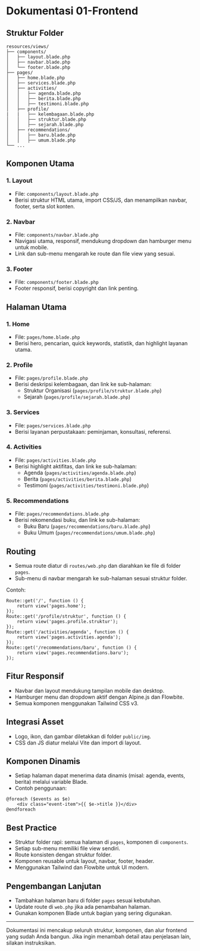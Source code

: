 # Dokumentasi 01-Frontend

## Struktur Folder

```
resources/views/
├── components/
│   ├── layout.blade.php
│   ├── navbar.blade.php
│   └── footer.blade.php
├── pages/
│   ├── home.blade.php
│   ├── services.blade.php
│   ├── activities/
│   │   ├── agenda.blade.php
│   │   ├── berita.blade.php
│   │   ├── testimoni.blade.php
│   ├── profile/
|   |   ├── kelembagaan.blade.php
│   │   ├── struktur.blade.php
│   │   ├── sejarah.blade.php
│   ├── recommendations/
│   │   ├── baru.blade.php
│   │   ├── umum.blade.php
└── ...
```

## Komponen Utama

### 1. Layout

-   File: `components/layout.blade.php`
-   Berisi struktur HTML utama, import CSS/JS, dan menampilkan navbar, footer, serta slot konten.

### 2. Navbar

-   File: `components/navbar.blade.php`
-   Navigasi utama, responsif, mendukung dropdown dan hamburger menu untuk mobile.
-   Link dan sub-menu mengarah ke route dan file view yang sesuai.

### 3. Footer

-   File: `components/footer.blade.php`
-   Footer responsif, berisi copyright dan link penting.

## Halaman Utama

### 1. Home

-   File: `pages/home.blade.php`
-   Berisi hero, pencarian, quick keywords, statistik, dan highlight layanan utama.

### 2. Profile

-   File: `pages/profile.blade.php`
-   Berisi deskripsi kelembagaan, dan link ke sub-halaman:
    -   Struktur Organisasi (`pages/profile/struktur.blade.php`)
    -   Sejarah (`pages/profile/sejarah.blade.php`)

### 3. Services

-   File: `pages/services.blade.php`
-   Berisi layanan perpustakaan: peminjaman, konsultasi, referensi.

### 4. Activities

-   File: `pages/activities.blade.php`
-   Berisi highlight aktifitas, dan link ke sub-halaman:
    -   Agenda (`pages/activities/agenda.blade.php`)
    -   Berita (`pages/activities/berita.blade.php`)
    -   Testimoni (`pages/activities/testimoni.blade.php`)

### 5. Recommendations

-   File: `pages/recommendations.blade.php`
-   Berisi rekomendasi buku, dan link ke sub-halaman:
    -   Buku Baru (`pages/recommendations/baru.blade.php`)
    -   Buku Umum (`pages/recommendations/umum.blade.php`)

## Routing

-   Semua route diatur di `routes/web.php` dan diarahkan ke file di folder `pages`.
-   Sub-menu di navbar mengarah ke sub-halaman sesuai struktur folder.

Contoh:

```
Route::get('/', function () {
    return view('pages.home');
});
Route::get('/profile/struktur', function () {
    return view('pages.profile.struktur');
});
Route::get('/activities/agenda', function () {
    return view('pages.activities.agenda');
});
Route::get('/recommendations/baru', function () {
    return view('pages.recommendations.baru');
});
```

## Fitur Responsif

-   Navbar dan layout mendukung tampilan mobile dan desktop.
-   Hamburger menu dan dropdown aktif dengan Alpine.js dan Flowbite.
-   Semua komponen menggunakan Tailwind CSS v3.

## Integrasi Asset

-   Logo, ikon, dan gambar diletakkan di folder `public/img`.
-   CSS dan JS diatur melalui Vite dan import di layout.

## Komponen Dinamis

-   Setiap halaman dapat menerima data dinamis (misal: agenda, events, berita) melalui variable Blade.
-   Contoh penggunaan:

```blade
@foreach ($events as $e)
    <div class="event-item">{{ $e->title }}</div>
@endforeach
```

## Best Practice

-   Struktur folder rapi: semua halaman di `pages`, komponen di `components`.
-   Setiap sub-menu memiliki file view sendiri.
-   Route konsisten dengan struktur folder.
-   Komponen reusable untuk layout, navbar, footer, header.
-   Menggunakan Tailwind dan Flowbite untuk UI modern.

## Pengembangan Lanjutan

-   Tambahkan halaman baru di folder `pages` sesuai kebutuhan.
-   Update route di `web.php` jika ada penambahan halaman.
-   Gunakan komponen Blade untuk bagian yang sering digunakan.

---

Dokumentasi ini mencakup seluruh struktur, komponen, dan alur frontend yang sudah Anda bangun. Jika ingin menambah detail atau penjelasan lain, silakan instruksikan.
